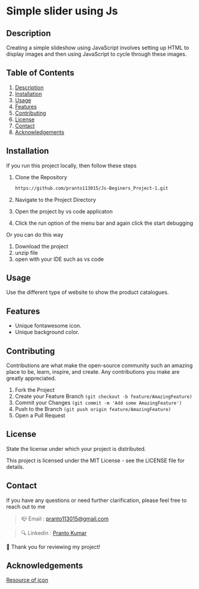 #  Simple slider using Js

## Description 

Creating a simple slideshow using JavaScript involves setting up HTML to display images and then using JavaScript to cycle through these images.

## Table of Contents 

1. [Description](#description)
2. [Installation](#installation)
3. [Usage](#usage)
4. [Features](#features)
5. [Contributing](#contributing)
6. [License](#license)
7. [Contact](#contact)
8. [Acknowledgements](#acknowledgements)

## Installation 

If you run this project locally, then follow these steps

1. Clone the Repository

    ```sh
    https://github.com/pranto113015/Js-Beginers_Project-1.git
    ```
2. Navigate to the Project Directory
3. Open the project by vs code applicaton
4. Click the run option of the menu bar and again click the start debugging


 Or you can do this way
  1. Download the project
  2. unzip file
  3. open with your IDE such as vs code

## Usage 

Use the different type of website to show the product catalogues.

## Features 

- Unique fontawesome icon.
- Unique background color.

## Contributing

Contributions are what make the open-source community such an amazing place to be, learn, inspire, and create. Any contributions you make are greatly appreciated.

1. Fork the Project
2. Create your Feature Branch `(git checkout -b feature/AmazingFeature)`
3. Commit your Changes `(git commit -m 'Add some AmazingFeature')`
4. Push to the Branch `(git push origin feature/AmazingFeature)`
5. Open a Pull Request

## License 
State the license under which your project is distributed.

This project is licensed under the MIT License - see the LICENSE file for details.

## Contact 
If you have any questions or need further clarification, please feel free to reach out to me

> 📪 Email : pranto113015@gmail.com

> 🔍 Linkedin : [Pranto Kumar](https://www.linkedin.com/in/pranto-kumar-a326801b3/)

  💙 Thank you for reviewing my project!

  ## Acknowledgements

 [Resource of icon ](https://fontawesome.com/icons)
